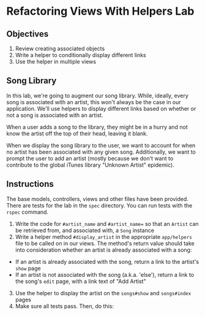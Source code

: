 # Refactoring Views With Helpers Lab

## Objectives

1. Review creating associated objects
2. Write a helper to conditionally display different links
3. Use the helper in multiple views

## Song Library

In this lab, we're going to augment our song library. While, ideally, every song is associated with an artist, this won't always be the case in our application. We'll use helpers to display different links based on whether or not a song is associated with an artist.

When a user adds a song to the library, they might be in a hurry and not know the artist off the top of their head, leaving it blank.

When we display the song library to the user, we want to account for when no artist has been associated with any given song. Additionally, we want to prompt the user to add an artist (mostly because we don't want to contribute to the global iTunes library "Unknown Artist" epidemic).

## Instructions

The base models, controllers, views and other files have been provided. There are tests for the lab in the `spec` directory. You can run tests with the `rspec` command.

1. Write the code for `#artist_name` and `#artist_name=` so that an `Artist` can be retrieved from, and associated with, a `Song` instance
2. Write a helper method `#display_artist` in the appropriate `app/helpers` file to be called on in our views. The method's return value should take into consideration whether an artist is already associated with a song:
  - If an artist is already associated with the song, return a link to the artist's `show` page
  - If an artist is not associated with the song (a.k.a. 'else'), return a link to the song's `edit` page, with a link text of "Add Artist"
3. Use the helper to display the artist on the `songs#show` and `songs#index` pages
4. Make sure all tests pass. Then, do this:



